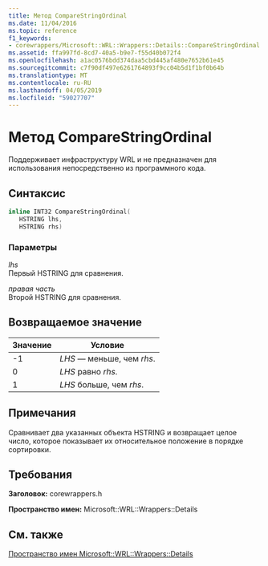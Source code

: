 ```yaml
---
title: Метод CompareStringOrdinal
ms.date: 11/04/2016
ms.topic: reference
f1_keywords:
- corewrappers/Microsoft::WRL::Wrappers::Details::CompareStringOrdinal
ms.assetid: ffa997fd-8cd7-40a5-b9e7-f55d40b072f4
ms.openlocfilehash: a1ac0576bdd374daa5cbd445af480e7652b61e45
ms.sourcegitcommit: c7f90df497e6261764893f9cc04b5d1f1bf0b64b
ms.translationtype: MT
ms.contentlocale: ru-RU
ms.lasthandoff: 04/05/2019
ms.locfileid: "59027707"
---
```

# <a name="comparestringordinal-method"></a>Метод CompareStringOrdinal

Поддерживает инфраструктуру WRL и не предназначен для использования непосредственно из программного кода.

## <a name="syntax"></a>Синтаксис

```cpp
inline INT32 CompareStringOrdinal(
   HSTRING lhs,
   HSTRING rhs)
```

### <a name="parameters"></a>Параметры

*lhs*<br/>
Первый HSTRING для сравнения.

*правая часть*<br/>
Второй HSTRING для сравнения.

## <a name="return-value"></a>Возвращаемое значение

|Значение|Условие|
|-----------|---------------|
|-1|*LHS* — меньше, чем *rhs*.|
|0|*LHS* равно *rhs*.|
|1|*LHS* больше, чем *rhs*.|

## <a name="remarks"></a>Примечания

Сравнивает два указанных объекта HSTRING и возвращает целое число, которое показывает их относительное положение в порядке сортировки.

## <a name="requirements"></a>Требования

**Заголовок:** corewrappers.h

**Пространство имен:** Microsoft::WRL::Wrappers::Details

## <a name="see-also"></a>См. также

[Пространство имен Microsoft::WRL::Wrappers::Details](microsoft-wrl-wrappers-details-namespace.md)